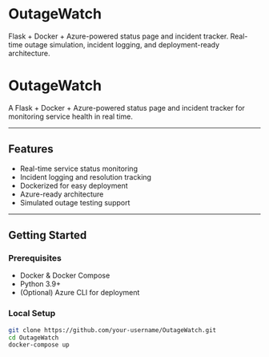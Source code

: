 # OutageWatch
Flask + Docker + Azure-powered status page and incident tracker. Real-time outage simulation, incident logging, and deployment-ready architecture.
# OutageWatch

A Flask + Docker + Azure-powered status page and incident tracker for monitoring service health in real time.

---

## Features

- Real-time service status monitoring  
- Incident logging and resolution tracking  
- Dockerized for easy deployment  
- Azure-ready architecture  
- Simulated outage testing support  


---

## Getting Started

### Prerequisites

- Docker & Docker Compose  
- Python 3.9+  
- (Optional) Azure CLI for deployment  

### Local Setup

```bash
git clone https://github.com/your-username/OutageWatch.git
cd OutageWatch
docker-compose up
